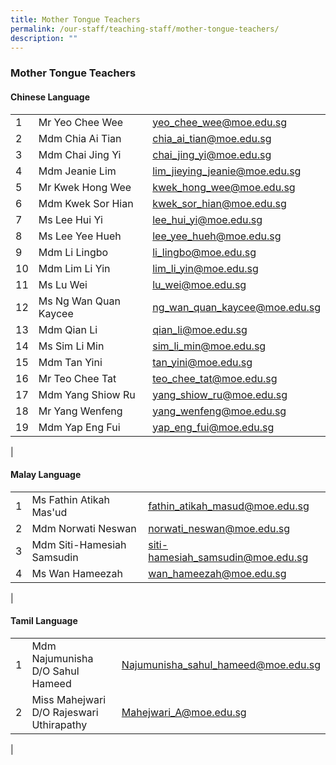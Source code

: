 ```yaml
---
title: Mother Tongue Teachers
permalink: /our-staff/teaching-staff/mother-tongue-teachers/
description: ""
---
```

### **Mother Tongue Teachers**

#### **Chinese Language**

|  |  |  |
|---|---|---|
| 1 | Mr Yeo Chee Wee | [yeo_chee_wee@moe.edu.sg](mailto:yeo_chee_wee@moe.edu.sg) |
| 2 |  Mdm Chia Ai Tian  | [chia_ai_tian@moe.edu.sg](mailto:chia_ai_tian@moe.edu.sg) |
| 3 | Mdm Chai Jing Yi | [chai_jing_yi@moe.edu.sg](mailto:chai_jing_yi@moe.edu.sg) |
| 4 | Mdm Jeanie Lim | [lim_jieying_jeanie@moe.edu.sg](mailto:lim_jieying_jeanie@moe.edu.sg) |
| 5 | Mr Kwek Hong Wee | [kwek_hong_wee@moe.edu.sg](mailto:kwek_hong_wee@moe.edu.sg)  |
| 6 | Mdm Kwek Sor Hian | [kwek_sor_hian@moe.edu.sg](mailto:kwek_sor_hian@moe.edu.sg) |
| 7 | Ms Lee Hui Yi | [lee_hui_yi@moe.edu.sg](mailto:lee_hui_yi@moe.edu.sg)  |
| 8 | Ms Lee Yee Hueh | [lee_yee_hueh@moe.edu.sg](mailto:lee_yee_hueh@moe.edu.sg) |
| 9 | Mdm Li Lingbo | [li_lingbo@moe.edu.sg](mailto:li_lingbo@moe.edu.sg) |
| 10 | Mdm Lim Li Yin | [lim_li_yin@moe.edu.sg](mailto:lim_li_yin@moe.edu.sg) |
| 11 | Ms Lu Wei | [lu_wei@moe.edu.sg](mailto:lu_wei@moe.edu.sg) |
| 12 | Ms Ng Wan Quan Kaycee | [ng_wan_quan_kaycee@moe.edu.sg](mailto:ng_wan_quan_kaycee@moe.edu.sg) |
| 13 | Mdm Qian Li | [qian_li@moe.edu.sg](mailto:qian_li@moe.edu.sg) |
| 14 | Ms Sim Li Min | [sim_li_min@moe.edu.sg](mailto:sim_li_min@moe.edu.sg) |
| 15 | Mdm Tan Yini | [tan_yini@moe.edu.sg](mailto:tan_yini@moe.edu.sg)  |
| 16 | Mr Teo Chee Tat | [teo_chee_tat@moe.edu.sg](mailto:teo_chee_tat@moe.edu.sg)  |
| 17 | Mdm Yang Shiow Ru | [yang_shiow_ru@moe.edu.sg](mailto:yang_shiow_ru@moe.edu.sg)  |
|  18 | Mr Yang Wenfeng  | [yang_wenfeng@moe.edu.sg](mailto:yang_wenfeng@moe.edu.sg)  |
| 19 | Mdm Yap Eng Fui | [yap_eng_fui@moe.edu.sg](mailto:yap_eng_fui@moe.edu.sg) |
|

#### **Malay Language**

|  |  |  |
|---|---|---|
| 1 | Ms Fathin Atikah Mas'ud | [fathin_atikah_masud@moe.edu.sg](mailto:fathin_atikah_masud@moe.edu.sg) |
| 2 | Mdm Norwati Neswan  | [norwati_neswan@moe.edu.sg](mailto:norwati_neswan@moe.edu.sg) |
| 3 | Mdm Siti-Hamesiah Samsudin | [siti-hamesiah_samsudin@moe.edu.sg](mailto:siti-hamesiah_samsudin@moe.edu.sg) |
| 4 | Ms Wan Hameezah  | [wan_hameezah@moe.edu.sg](mailto:wan_hameezah@moe.edu.sg) |
|

#### **Tamil Language**

|  |  |  |
|---|---|---|
| 1 | Mdm Najumunisha D/O Sahul Hameed | [Najumunisha_sahul_hameed@moe.edu.sg](mailto:Najumunisha_sahul_hameed@moe.edu.sg) |
| 2 | Miss Mahejwari D/O Rajeswari Uthirapathy | [Mahejwari_A@moe.edu.sg](mailto:Mahejwari_A@moe.edu.sg) |
| 